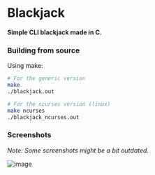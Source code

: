 # Blackjack
**Simple CLI blackjack made in C.**

### Building from source
Using make:
```bash
# For the generic version
make
./blackjack.out

# For the ncurses version (linux)
make ncurses
./blackjack_ncurses.out
```

### Screenshots
*Note: Some screenshots might be a bit outdated.*

![image](https://user-images.githubusercontent.com/29655971/184501150-83516d85-0614-4362-b415-135e7c68045b.png)

